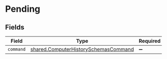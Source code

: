 # Pending


## Fields

| Field                                                                                               | Type                                                                                                | Required                                                                                            | Description                                                                                         |
| --------------------------------------------------------------------------------------------------- | --------------------------------------------------------------------------------------------------- | --------------------------------------------------------------------------------------------------- | --------------------------------------------------------------------------------------------------- |
| `command`                                                                                           | [shared.ComputerHistorySchemasCommand](../../../sdk/models/shared/computerhistoryschemascommand.md) | :heavy_minus_sign:                                                                                  | N/A                                                                                                 |